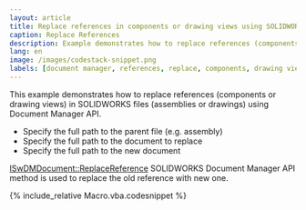```yaml
---
layout: article
title: Replace references in components or drawing views using SOLIDWORKS Document Manager API
caption: Replace References
description: Example demonstrates how to replace references (components or drawing views) in SOLIDWORKS files using Document Manager API
lang: en
image: /images/codestack-snippet.png
labels: [document manager, references, replace, components, drawing views]
---
```

This example demonstrates how to replace references (components or drawing views) in SOLIDWORKS files (assemblies or drawings) using Document Manager API.

* Specify the full path to the parent file (e.g. assembly)
* Specify the full path to the document to replace
* Specify the full path to the new document

[ISwDMDocument::ReplaceReference](http://help.solidworks.com/2018/english/api/swdocmgrapi/solidworks.interop.swdocumentmgr~solidworks.interop.swdocumentmgr.iswdmdocument~replacereference.html) SOLIDWORKS Document Manager API method is used to replace the old reference with new one.

{% include_relative Macro.vba.codesnippet %}